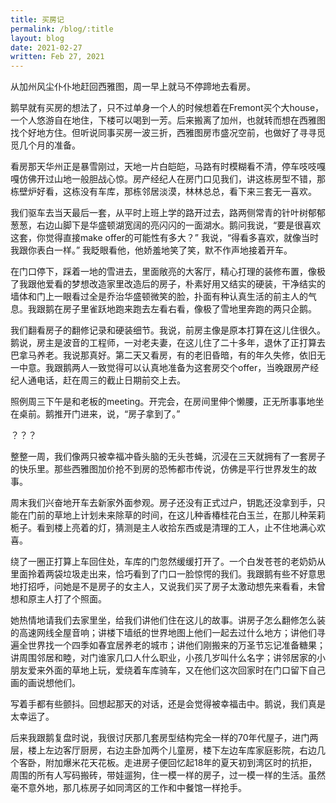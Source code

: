 ```yaml
---
title: 买房记
permalink: /blog/:title
layout: blog
date: 2021-02-27
written: Feb 27, 2021
---
```


从加州风尘仆仆地赶回西雅图，周一早上就马不停蹄地去看房。

鹅早就有买房的想法了，只不过单身一个人的时候想着在Fremont买个大house，一个人悠游自在地住，下楼可以喝到一芳。后来搬离了加州，也就转而想在西雅图找个好地方住。但听说同事买房一波三折，西雅图房市盛况空前，也做好了寻寻觅觅几个月的准备。

看房那天华州正是暴雪刚过，天地一片白皑皑，马路有时模糊看不清，停车吱吱嘎嘎仿佛开过山地一般胆战心惊。房产经纪人在房门口见我们，讲这栋房型不错，那栋壁炉好看，这栋没有车库，那栋邻居淡漠，林林总总，看下来三套无一喜欢。

我们驱车去当天最后一套，从平时上班上学的路开过去，路两侧常青的针叶树郁郁葱葱，右边山脚下是华盛顿湖宽阔的亮闪闪的一面湖水。鹅问我说，“要是很喜欢这套，你觉得直接make offer的可能性有多大？” 我说，“得看多喜欢，就像当时我跟你表白一样。” 我眨眼看他，他娇羞地笑了笑，默不作声地接着开车。

在门口停下，踩着一地的雪进去，里面敞亮的大客厅，精心打理的装修布置，像极了我跟他爱看的梦想改造家里改造后的房子，朴素好用又结实的硬装，干净结实的墙体和门上一眼看过全是乔治华盛顿微笑的脸，扑面有种认真生活的前主人的气息。我跟鹅在房子里雀跃地跑来跑去左看右看，像极了雪地里奔跑的两只企鹅。

我们翻看房子的翻修记录和硬装细节。我说，前房主像是原本打算在这儿住很久。鹅说，房主是波音的工程师，一对老夫妻，在这儿住了二十多年，退休了正打算去巴拿马养老。我说那真好。第二天又看房，有的老旧昏暗，有的年久失修，依旧无一中意。我跟鹅两人一致觉得可以认真地准备为这套房交个offer，当晚跟房产经纪人通电话，赶在周三的截止日期前交上去。

照例周三下午是和老板的meeting。开完会，在房间里伸个懒腰，正无所事事地坐在桌前。鹅推开门进来，说，“房子拿到了。”

？？？

整整一周，我们像两只被幸福冲昏头脑的无头苍蝇，沉浸在三天就拥有了一套房子的快乐里。那些西雅图加价抢不到房的恐怖都市传说，仿佛是平行世界发生的故事。

周末我们兴奋地开车去新家外面参观。房子还没有正式过户，钥匙还没拿到手，只能在门前的草地上计划未来除草的时间，在这儿种香椿桂花白玉兰，在那儿种茉莉栀子。看到楼上亮着的灯，猜测是主人收拾东西或是清理的工人，止不住地满心欢喜。

绕了一圈正打算上车回住处，车库的门忽然缓缓打开了。一个白发苍苍的老奶奶从里面拎着两袋垃圾走出来，恰巧看到了门口一脸惊愕的我们。我跟鹅有些不好意思地打招呼，问她是不是房子的女主人，又说我们买了房子太激动想先来看看，未曾想和原主人打了个照面。

她热情地请我们去家里坐，给我们讲他们住在这儿的故事。讲房子怎么翻修怎么装的高速网线全屋音响；讲楼下墙纸的世界地图上他们一起去过什么地方；讲他们寻遍全世界找一个四季如春宜居养老的城市；讲他们刚搬来的万圣节忘记准备糖果；讲周围邻居和睦，对门谁家几口人什么职业，小孩几岁叫什么名字；讲邻居家的小朋友爱来外面的草地上玩，爱绕着车库骑车，又在他们这次回家时在门口留下自己画的画说想他们。

写着手都有些颤抖。回想起那天的对话，还是会觉得被幸福击中。鹅说，我们真是太幸运了。

后来我跟鹅复盘时说，我很讨厌那几套房型结构完全一样的70年代屋子，进门两层，楼上左边客厅厨房，右边主卧加两个儿童房，楼下左边车库家庭影院，右边几个客卧，附加爆米花天花板。走进房子便回忆起18年的夏天初到湾区时的抗拒，周围的所有人写码搬砖，带娃遛狗，住一模一样的房子，过一模一样的生活。虽然毫不意外地，那几栋房子如同湾区的工作和中餐馆一样抢手。